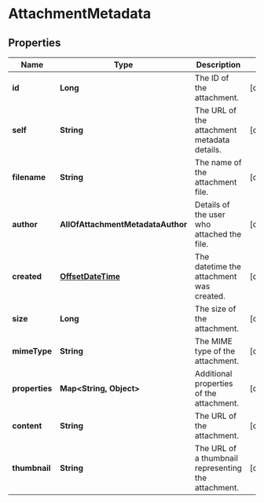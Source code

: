 # AttachmentMetadata

## Properties
Name | Type | Description | Notes
------------ | ------------- | ------------- | -------------
**id** | **Long** | The ID of the attachment. |  [optional]
**self** | **String** | The URL of the attachment metadata details. |  [optional]
**filename** | **String** | The name of the attachment file. |  [optional]
**author** | **AllOfAttachmentMetadataAuthor** | Details of the user who attached the file. |  [optional]
**created** | [**OffsetDateTime**](OffsetDateTime.md) | The datetime the attachment was created. |  [optional]
**size** | **Long** | The size of the attachment. |  [optional]
**mimeType** | **String** | The MIME type of the attachment. |  [optional]
**properties** | **Map&lt;String, Object&gt;** | Additional properties of the attachment. |  [optional]
**content** | **String** | The URL of the attachment. |  [optional]
**thumbnail** | **String** | The URL of a thumbnail representing the attachment. |  [optional]
